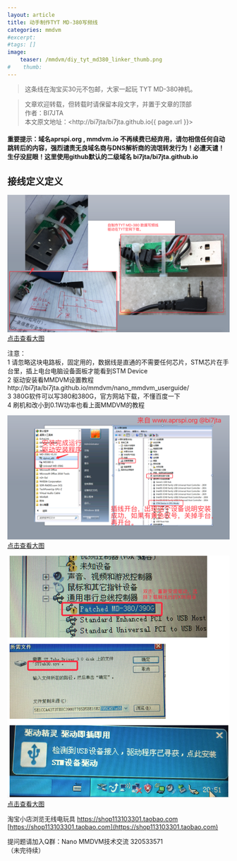 ```yaml
---
layout: article
title: 动手制作TYT MD-380写频线
categories: mmdvm
#excerpt:
#tags: []
image:
    teaser: /mmdvm/diy_tyt_md380_linker_thumb.png
#    thumb:
---
```



> 这条线在淘宝买30元不包邮，大家一起玩 TYT MD-380神机。

> 文章欢迎转载，但转载时请保留本段文字，并置于文章的顶部  
> 作者：BI7JTA  
> 本文原文地址：<http://bi7jta/bi7jta.github.io{{ page.url }}>

#### 重要提示：域名aprspi.org , mmdvm.io 不再续费已经弃用，请勿相信任何自动跳转后的内容，强烈谴责无良域名商与DNS解析商的流氓转发行为！必遭天谴！生仔没屁眼！这里使用github默认的二级域名 bi7jta/bi7jta.github.io

## 接线定义定义
 ![osc_archi](/images/mmdvm/diy_tyt_md380_linker.png)  
 [点击查看大图](http://bi7jta/bi7jta.github.io/images/mmdvm/diy_tyt_md380_linker.png)    
 
注意：  
1 请忽略这块电路板，固定用的，数据线是直通的不需要任何芯片，STM芯片在手台里，插上电台电脑设备面板才能看到STM Device     
2 驱动安装看MMDVM设置教程 http://bi7jta/bi7jta.github.io/mmdvm/nano_mmdvm_userguide/  
3 380G软件可以写380和380G，官方网站下载，不懂百度一下   
4 刷机和改小到0.1W功率也看上面MMDVM的教程  

 ![osc_archi](/images/mmdvm/nano_userguide_md380g_write1.png)  
 [点击查看大图](http://bi7jta/bi7jta.github.io/images/mmdvm/nano_userguide_md380g_write1.png)    


 ![osc_archi](/images/mmdvm/380linker_driver.png)  
 [点击查看大图](http://bi7jta/bi7jta.github.io/images/mmdvm/380linker_driver.png)    
 
 
淘宝小店浏览无线电玩具 https://shop113103301.taobao.com   
[https://shop113103301.taobao.com](https://shop113103301.taobao.com)   

提问题请加入Q群：Nano MMDVM技术交流 320533571  
（未完待续）





